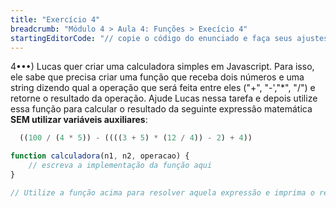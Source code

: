 ```yaml
---
title: "Exercício 4"
breadcrumb: "Módulo 4 > Aula 4: Funções > Execício 4"
startingEditorCode: "// copie o código do enunciado e faça seus ajustes"
---
```


4•••) Lucas quer criar uma calculadora simples em Javascript. Para isso, ele sabe que precisa criar uma função que receba dois números e uma string dizendo qual a operação que será feita entre eles ("+", "-',"*", "/") e retorne o resultado da operação. Ajude Lucas nessa tarefa e depois utilize essa função para calcular o resultado da seguinte expressão matemática **SEM utilizar variáveis auxiliares**:

```js
  ((100 / (4 * 5)) - ((((3 + 5) * (12 / 4)) - 2) + 4))
```

```js
function calculadora(n1, n2, operacao) {
    // escreva a implementação da função aqui
}

// Utilize a função acima para resolver aquela expressão e imprima o resultado

```
